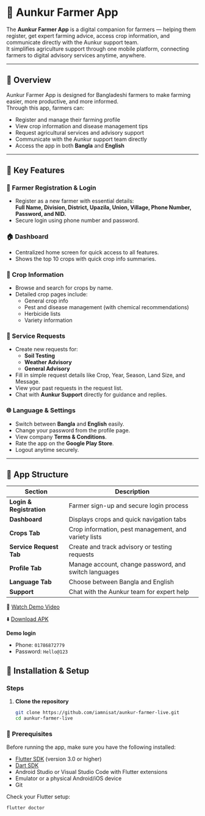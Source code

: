 # 🌾 Aunkur Farmer App

The **Aunkur Farmer App** is a digital companion for farmers — helping them register, get expert farming advice, access crop information, and communicate directly with the Aunkur support team.  
It simplifies agriculture support through one mobile platform, connecting farmers to digital advisory services anytime, anywhere.

---

## 📱 Overview

Aunkur Farmer App is designed for Bangladeshi farmers to make farming easier, more productive, and more informed.  
Through this app, farmers can:

- Register and manage their farming profile  
- View crop information and disease management tips  
- Request agricultural services and advisory support  
- Communicate with the Aunkur support team directly  
- Access the app in both **Bangla** and **English**

---

## 🌟 Key Features

### 👤 Farmer Registration & Login
- Register as a new farmer with essential details:  
  **Full Name, Division, District, Upazila, Union, Village, Phone Number, Password, and NID.**  
- Secure login using phone number and password.  

### 🏠 Dashboard
- Centralized home screen for quick access to all features.  
- Shows the top 10 crops with quick crop info summaries.  

### 🌾 Crop Information
- Browse and search for crops by name.  
- Detailed crop pages include:
  - General crop info  
  - Pest and disease management (with chemical recommendations)  
  - Herbicide lists  
  - Variety information  

### 🧾 Service Requests
- Create new requests for:
  - **Soil Testing**
  - **Weather Advisory**
  - **General Advisory**
- Fill in simple request details like Crop, Year, Season, Land Size, and Message.  
- View your past requests in the request list.  
- Chat with **Aunkur Support** directly for guidance and replies.  

### 🌐 Language & Settings
- Switch between **Bangla** and **English** easily.  
- Change your password from the profile page.  
- View company **Terms & Conditions**.  
- Rate the app on the **Google Play Store**.  
- Logout anytime securely.  

---

## 🧩 App Structure

| Section | Description |
|----------|--------------|
| **Login & Registration** | Farmer sign-up and secure login process |
| **Dashboard** | Displays crops and quick navigation tabs |
| **Crops Tab** | Crop information, pest management, and variety lists |
| **Service Request Tab** | Create and track advisory or testing requests |
| **Profile Tab** | Manage account, change password, and switch languages |
| **Language Tab** | Choose between Bangla and English |
| **Support** | Chat with the Aunkur team for expert help |

🎥 [Watch Demo Video](https://drive.google.com/file/d/1ZemkQqNdT3g9tjMGgol3LFsIqgS0594P/view?usp=sharing)

⬇️ [Download APK](https://drive.google.com/file/d/1WdO0vheCIvP_hGOB6O6xF_OewiiZJrtM/view?usp=sharing)

**Demo login**  
- Phone: `01786872779`  
- Password: `Hello@123`


## 🚀 Installation & Setup

### Steps
1. **Clone the repository**
   ```bash
   git clone https://github.com/iamnisat/aunkur-farmer-live.git
   cd aunkur-farmer-live

### 🧰 Prerequisites

Before running the app, make sure you have the following installed:

- [Flutter SDK](https://flutter.dev/docs/get-started/install) (version 3.0 or higher)  
- [Dart SDK](https://dart.dev/get-dart)  
- Android Studio or Visual Studio Code with Flutter extensions  
- Emulator or a physical Android/iOS device  
- Git  

Check your Flutter setup:
```bash
flutter doctor
